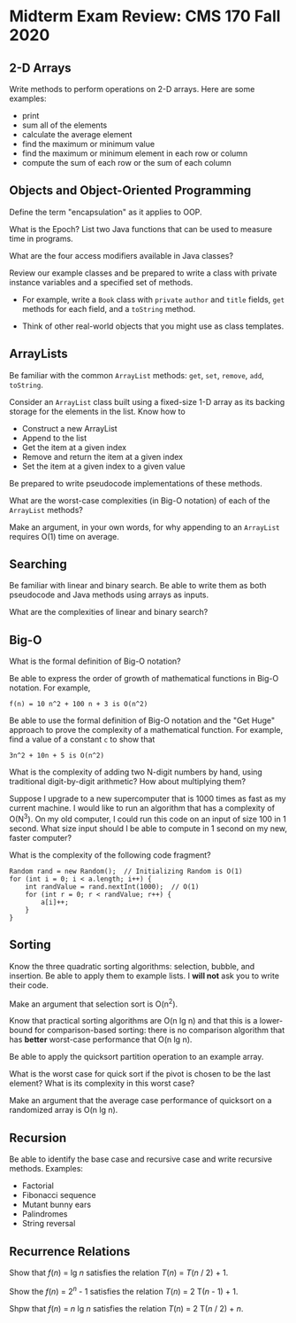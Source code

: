 Midterm Exam Review: CMS 170 Fall 2020
========================================

2-D Arrays
----------
Write methods to perform operations on 2-D arrays. Here are some examples:

- print
- sum all of the elements
- calculate the average element
- find the maximum or minimum value
- find the maximum or minimum element in each row or column
- compute the sum of each row or the sum of each column


Objects and Object-Oriented Programming
---------------------------------------
Define the term "encapsulation" as it applies to OOP.

What is the Epoch? List two Java functions that can be used to
measure time in programs.

What are the four access modifiers available in Java classes?

Review our example classes and be prepared to write a class with
private instance variables and a specified set of methods.

- For example, write a `Book` class with `private` `author` and `title`
    fields, `get` methods for each field, and a `toString` method.
    
- Think of other real-world objects that you might use as class
    templates.
    

ArrayLists
----------
Be familiar with the common `ArrayList` methods: `get`, `set`, `remove`, `add`,
`toString`.

Consider an `ArrayList` class built using a fixed-size 1-D array as
its backing storage for the elements in the list. Know how to

- Construct a new ArrayList
- Append to the list
- Get the item at a given index
- Remove and return the item at a given index
- Set the item at a given index to a given value
    
Be prepared to write pseudocode implementations of these methods.
    
What are the worst-case complexities (in Big-O notation) of each of the `ArrayList` methods?

Make an argument, in your own words, for why appending to an `ArrayList` requires
O(1) time on average.


Searching
---------
Be familiar with linear and binary search. Be able to write them as
both pseudocode and Java methods using arrays as inputs.

What are the complexities of linear and binary search?

Big-O
-----
What is the formal definition of Big-O notation?

Be able to express the order of growth of mathematical functions in
Big-O notation. For example,

```
f(n) = 10 n^2 + 100 n + 3 is O(n^2)
```

Be able to use the formal definition of Big-O notation and the "Get Huge" approach to 
prove the complexity of a mathematical function. For example, find a value of a constant `c` to show that

```
3n^2 + 10n + 5 is O(n^2)
```

What is the complexity of adding two N-digit numbers by hand, using
traditional digit-by-digit arithmetic? How about multiplying them?

Suppose I upgrade to a new supercomputer that is 1000 times as fast
as my current machine. I would like to run an algorithm that has a
complexity of O(N<sup>3</sup>). On my old computer, I could run this code on
an input of size 100 in 1 second. What size input should I be able
to compute in 1 second on my new, faster computer?

What is the complexity of the following code fragment?

```
Random rand = new Random();  // Initializing Random is O(1)
for (int i = 0; i < a.length; i++) {
    int randValue = rand.nextInt(1000);  // O(1)
    for (int r = 0; r < randValue; r++) {
        a[i]++;
    }
}
```


Sorting
-------
Know the three quadratic sorting algorithms: selection, bubble,
and insertion. Be able to apply them to example lists. I **will not** ask
you to write their code.

Make an argument that selection sort is O(n<sup>2</sup>).

Know that practical sorting algorithms are O(n lg n) and that this
is a lower-bound for comparison-based sorting: there is no comparison
algorithm that has **better** worst-case performance that O(n lg n).

Be able to apply the quicksort partition operation to an example array.

What is the worst case for quick sort if the pivot is chosen to be
the last element? What is its complexity in this worst case?

Make an argument that the average case performance of quicksort on a randomized
array is O(n lg n).


Recursion
---------
Be able to identify the base case and recursive case and write
recursive methods. Examples:

- Factorial
- Fibonacci sequence
- Mutant bunny ears
- Palindromes
- String reversal
    
    
Recurrence Relations
--------------------
Show that *f*(*n*) = lg *n* satisfies the relation *T*(*n*) = *T*(*n* / 2) + 1.
    
Show the *f*(*n*) = 2<sup>*n*</sup> - 1 satisfies the relation *T*(*n*) = 2 T(*n* - 1) + 1.
    
Shpw that *f*(*n*) = *n* lg *n* satisfies the relation *T*(*n*) = 2 T(*n* / 2) + *n*.
